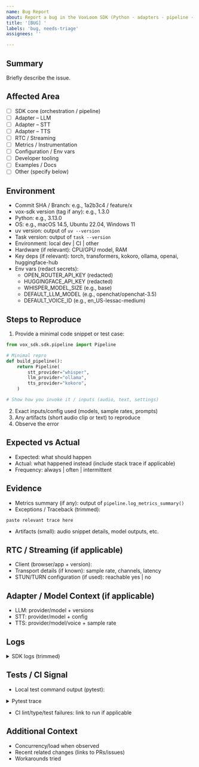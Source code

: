 ```yaml
---
name: Bug Report
about: Report a bug in the VoxLoom SDK (Python · adapters · pipeline · RTC)
title: '[BUG] '
labels: 'bug, needs-triage'
assignees: ''

---
```


## Summary

Briefly describe the issue.

## Affected Area

- [ ] SDK core (orchestration / pipeline)
- [ ] Adapter – LLM
- [ ] Adapter – STT
- [ ] Adapter – TTS
- [ ] RTC / Streaming
- [ ] Metrics / Instrumentation
- [ ] Configuration / Env vars
- [ ] Developer tooling
- [ ] Examples / Docs
- [ ] Other (specify below)

## Environment

- Commit SHA / Branch: e.g., 1a2b3c4 / feature/x
- vox-sdk version (tag if any): e.g., 1.3.0
- Python: e.g., 3.13.0
- OS: e.g., macOS 14.5, Ubuntu 22.04, Windows 11
- uv version: output of `uv --version`
- Task version: output of `task --version`
- Environment: local dev | CI | other
- Hardware (if relevant): CPU/GPU model, RAM
- Key deps (if relevant): torch, transformers, kokoro, ollama, openai, huggingface-hub
- Env vars (redact secrets):
	- OPEN_ROUTER_API_KEY (redacted)
	- HUGGINGFACE_API_KEY (redacted)
	- WHISPER_MODEL_SIZE (e.g., base)
	- DEFAULT_LLM_MODEL (e.g., openchat/openchat-3.5)
	- DEFAULT_VOICE_ID (e.g., en_US-lessac-medium)

## Steps to Reproduce

1. Provide a minimal code snippet or test case:

```python
from vox_sdk.sdk.pipeline import Pipeline

# Minimal repro
def build_pipeline():
    return Pipeline(
        stt_provider="whisper",
        llm_provider="ollama",
        tts_provider="kokoro",
    )

# Show how you invoke it / inputs (audio, text, settings)
```

2. Exact inputs/config used (models, sample rates, prompts)
3. Any artifacts (short audio clip or text) to reproduce
4. Observe the error

## Expected vs Actual

- Expected: what should happen
- Actual: what happened instead (include stack trace if applicable)
- Frequency: always | often | intermittent

## Evidence

- Metrics summary (if any): output of `pipeline.log_metrics_summary()`
- Exceptions / Traceback (trimmed):

```
paste relevant trace here
```

- Artifacts (small): audio snippet details, model outputs, etc.

## RTC / Streaming (if applicable)

- Client (browser/app + version):
- Transport details (if known): sample rate, channels, latency
- STUN/TURN configuration (if used): reachable yes | no

## Adapter / Model Context (if applicable)

- LLM: provider/model + versions
- STT: provider/model + config
- TTS: provider/model/voice + sample rate

## Logs

<details>
<summary>SDK logs (trimmed)</summary>

```
paste relevant logs here
```

</details>

## Tests / CI Signal

- Local test command output (pytest):

<details>
<summary>Pytest trace</summary>

```
paste failing test output here
```

</details>

- CI lint/type/test failures: link to run if applicable

## Additional Context

- Concurrency/load when observed
- Recent related changes (links to PRs/issues)
- Workarounds tried
